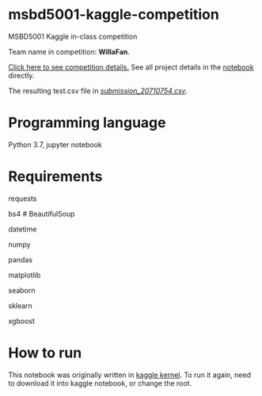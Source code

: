 # msbd5001-kaggle-competition
MSBD5001 Kaggle in-class competition <p>
Team name in competition: **WillaFan**. <p>
[Click here to see competition details.](https://www.kaggle.com/c/msbd5001-fall2020/overview)
See all project details in the [notebook](https://github.com/WillaFan/msbd5001-kaggle-competition/blob/main/msbd5001-fall2020.ipynb) directly. <p>
The resulting test.csv file in [*submission_20710754.csv*](https://github.com/WillaFan/msbd5001-kaggle-competition/blob/main/submission_20710754.csv).
# Programming language
Python 3.7,  jupyter notebook
# Requirements
requests <p>
bs4       # BeautifulSoup <p>
datetime <p>
numpy <p>
pandas <P>
matplotlib <p>
seaborn <p>
sklearn <p>
xgboost <p>
# How to run
This notebook was originally written in [kaggle kernel](https://www.kaggle.com/willafan/msbd5001-fall2020). To run it again, need to download it into kaggle notebook, or change the root.
